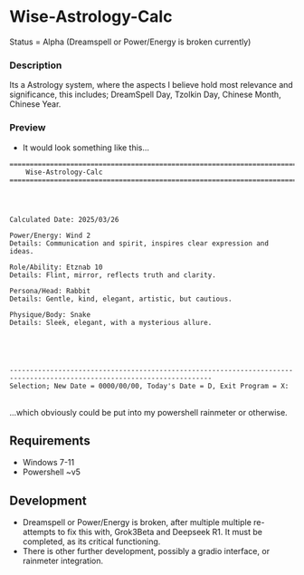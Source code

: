 # Wise-Astrology-Calc
Status = Alpha (Dreamspell or Power/Energy is broken currently)

### Description
Its a Astrology system, where the aspects I believe hold most relevance and significance, this includes; DreamSpell Day, Tzolkin Day, Chinese Month, Chinese Year.

### Preview
- It would look something like this...
```
========================================================================================================================
    Wise-Astrology-Calc
========================================================================================================================




Calculated Date: 2025/03/26

Power/Energy: Wind 2
Details: Communication and spirit, inspires clear expression and ideas.

Role/Ability: Etznab 10
Details: Flint, mirror, reflects truth and clarity.

Persona/Head: Rabbit
Details: Gentle, kind, elegant, artistic, but cautious.

Physique/Body: Snake
Details: Sleek, elegant, with a mysterious allure.





------------------------------------------------------------------------------------------------------------------------
Selection; New Date = 0000/00/00, Today's Date = D, Exit Program = X:

```
<br>...which obviously could be put into my powershell rainmeter or otherwise.

## Requirements
- Windows 7-11
- Powershell ~v5

## Development
- Dreamspell or Power/Energy is broken, after multiple multiple re-attempts to fix this with, Grok3Beta and Deepseek R1. It must be completed, as its critical functioning.
- There is other further development, possibly a gradio interface, or rainmeter integration.

